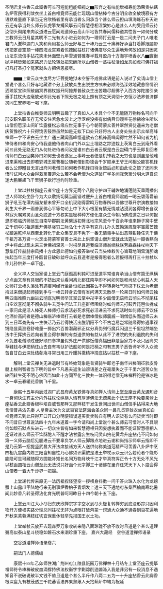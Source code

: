 <!-- { "loadSidebar": true } -->
圣明君复拈香云此瓣香可长可短能粗能细视之▆形弃之有味能增福寿能添荣贵拈爇名炉官民得利敛衣坐上首白椎竟师云能仁现瑞山僧拈棒今古分明全收全放境寂有方语默难量直下承当无穷欣畅者里有承当者么问承当个甚么师云担山填海炼石补天进云还有承当处么师云伏虎擎龙搏风拏云问智慧德相涅槃妙心是甚么人的受用师云待汝彻头彻尾来向汝道进云愿闻现道师云高山平地皆共春问儒释道其性皆一如何分成三教师云日月星其明不二光有大小进云如何为一理师打云是一是二问夫子门人唯老君门人聻释迦门人笑和尚用甚么师云好与三十棒乃云三十痛棒好承当打着脚跟脑带伤把定虚空顶一棒四海龙宫紧着慌拽回拄杖打诸佛度尽众生遍地芳何故如是只因灵山法东流信手拈花笑未休面壁九年雪涌臂碓春半载月盈舟十方海宇喷香水八▆寰衡抛净毬皆赖如来慈忍力法轮转处把恩酬所以山僧者一茎拄杖活如龙恶如虎打佛打祖打凡打圣打个冤家就头方把佛恩报尽。

　　▆▆上堂云众生度尽方证菩提地狱未空誓不成佛此语是前人说过了矣请山僧上堂说个甚么只好与地藏讲个分上赦放众生出脱生方咦未必顺海弘深效地藏悲怜情识洒琼浆宝珠照破幽冥界锡杖振开阿捺邦普赦众生出苦趣尽超佛子入西方弥陀接引亲垂手拄杖头边毫放光即此光者下照无极之地上照有顶之天洞彻十方恒沙法界普济群灵同生安养喝一喝下座。

　　上堂拈香白椎竟师云明明旨趣了了真如人人本具个个不无能随万物称名可向千形安职名职虽存无常安住若急水波上之浮沤疾没疾有似病目仰观空花徐拂徐生所以山僧但愿深山间旷饮露餐松忘缘应世无事于心今朝荷蒙众善并翠然贤徒遥来为老僧庆贺豫祝六十只得饶舌鼓唇虽然如是无拟下口处只好将古人出身处拈出示众举高峰禅师一字不识白云坐主广通三藏闻高峰悟道欲去会机锋高峰闻得忙然不知何者为机锋侍者曰和尚安心待我退他侍者向山门外以尘土埋路之踪迹栽上茨篱白云到庵外看问曰此处无路无门从何处进侍者问汝是谁曰白云者云既是白云岂碍门乎云即复回者谓师曰白云回矣师曰如何去也者遂呈上事峰云者便是机锋我之无穷也是则虽是他难进来渠难出去即若郓城丕奠曹相公随老僧到彰德会千岁顺承王爷王问相公能答机锋者么公即瞪目无言出府问老僧曰如何教作机锋曰待汝悟后必知由此论之悟了还同未悟时试问大众会得栽篱覆道处么若不会老僧为众道破广学多闻栽茨篱分明大道自荒迷大鹏展翅飞千里狮子欲行岂约时珍重。

　　上堂以拄杖指座云者宝座十方界无两个八刚守护四王辅佐地涌莲随天垂雨播出世人师常处坐卧今为大众敷扬切莫当面错过便升上首白椎竟师震威一喝云碧落碞前狮子吼玉花潭内骊龙颦未曾开口全机现刚得雷鸣万物春所以吾佛世尊开宗演教接物利生大千界一雨普润佛心平等勿论上中下大小根茎有情无情咸沾浸润各得增长自双林寂灭嘱累灵山圣众脱迹十方权实显密种种方便化度众生今朝乃佛成道之日以何报恩即若临济师翁生自南华郡嗣法黄檗运初劈北地宗风至今千百余年谁来狮子窝中壁立千仞中兴祖道重开佛基竖穷三际弘化十方幸有克肖儿孙头笠拗蒲周旋宇宙履芒拽杖踏遍乾坤从西至北转化于此众集安具不免下一番无情毒手拈出恶辣钳锤任凭千佛千祖万圣万贤一火烹出荷蒙宰官善士来此上供坚请山僧升堂就此法筵拈一瓣香爇向炉中将此过现未来三世佛祖深恩一时报尽且道我临济师翁续脉联芳森森拄杖响天下慧焰灯传赫赫宗风播十方此恩此德如何报答举杖云当头棒敕传心旨蓦地喝雷消胆魂扶起当年三度打补圆昔日破砂盆呼众云且道者是报得恩者么若报得再打三十拄杖以作儿孙供养一卓下座。

　　全义禅人交当家请上堂云门庭孤高利钝可进至道平常谁肯承当山僧有篇无纵横少点画文章有具眼的不妨出来认看问离北都住南华即不问如何是和尚悲心利益人天处师打云棒头落处有迹痕问经行坐卧恒如此因甚么不得转身吐气师掷下杖云为老僧拾过来僧提起师接到手与一棒云转身去僧有省问满天云散尽一轮杲日时如何师云独明四海难照九幽进云彻底光明师举其掌云掌中卍字多少画僧无语师云彻头不彻尾枉自空欢喜彻尾不彻头骑牛去觅牛问法王升座群师围绕时如何师云打鼓弄琵琶伙拢成一家问此是活人棒死人棒师打云求活必死求死必活进云不求死活时如何师云不饮任他酒价高问者是德山棒临济棒师打云者是老僧棒僧拟师震威一喝僧低头而退师云未到三日耳聋先有一生快活乃云若得快活出脱阴阳不今不古岂易岂常随缘得妙遇事铿锵隐显莫测卷舒难量一狮出穴百兽潜藏邪正优分真伪列行魔兵闪退三千里坦然端坐法中王挥拂云若向者里会得参禅的有益送供的有益从此不了进院的失利退院的失利不免要老僧颂过便好颂曰参禅虽假外庄严供佛饭僧真福田非是当家力不及只因尚欠草鞋钱与伊把柄住山去自有韦驮护法船如何是把柄之句有志男子悉皆谛听不入众流苦自甘白云深处结茆庵寻常日用三斤钁抖擞精神捞底钻以拄杖一卓下座。

　　解制上堂云禅关无进退时节有终始驾象是普贤骑牛即老子南华兴棒喝征验皮骨髓上根利智者当下明的旨中下凡愚夫返生讪谤语差之在毫厘失之于千里六道苦众生轮回转生死不明心佛因当如此十方同至化三教共一体识得老僧无味禅秤铊是铁冰是水一卓云春暖花香鹏飞千里。

　　康熙十五年丙辰过湖广武昌府黄龙铁佛寺真如禅人请师上堂至座云黄龙遇知音一身彻快生宾主分内外拄杖论纵横人情有厚薄佛法无疏亲此个法王座不免要亲登上座拈香云此瓣香根种培自威音那畔又那畔枝干发生世间出世间山僧信手拈得来大地含情普共沾先奉
人皇帝主次为文武百官法筵海会圣众同一鼻孔贯穿敛衣坐真如白椎竟师云到此只得开口开口分明便错谩道买贵卖贱自有明人识货有么问货卖当时即不问昔日世尊说法四十九年未道着一字今请和尚上堂说个甚么师云可惜时人不具眼何如顽石默点头进云一切众生皆有如来智慧德相只因妄想执着而不能证智慧德相人还证过甚么师云不饮酥酡人不醒才沾甘露妄生枝问灵山拈花黄龙升座拈花不问如何第一义师云脑后见腮进云不要辜负学人师云脚跟点地进云谢和尚指示师卓云指即不是乃云第一招提竖武昌大开法席接诸方天人送供何称美道范精严可羡香八卦炉中烹四相九宫鼎内炼三阳当知自性乃心佛须识渠侬是法王举杖示众云识么若论者个能彰能隐可显可藏随得方圆能补短长名同万物月映千江才举真符挥正令十方无处不风光以杖画圆相云山僧至此无法说只好画个元字脚三十诸佛在里许任凭天下人卜度会得山僧者一着大千沙界一把撮。

　　上堂递代传来原无一法历祖捏怪望空一拶横身抖擞一问千答火珠入水化为龙螃蟹上山露爪甲陆地行来无别事炉香柏子青烟发上透三天下通地府东桑西榆南寒北暑闻此妙香凡转圣得沾化育光明普呵呵昨日十四今朝十五下座。

　　上堂云川江大小尽归东庆欣禅宗字字空水到尽头旋复转禅穷到底没形踪只因利物开方便权实路分理总同拄杖无非为点眼打破鸿蒙一窍通大众通不通春到百花遍地开秋来芙蓉满枝红切宜保重休轻举先报国王水土功。

　　上堂举杖云放开去现森罗万象收转来隐八面玲珑不放不收时且道是个甚么道理聻高似泰山星斗绕稳如磐石水来潮珍重下座。
嘉兴大藏经　空谷道澄禅师语录


　　空谷道澄禅师语录卷六

　　嗣法门人德儒编

　　康熙十四年乙卯师住湖广荆州府江陵县祇园万佛禅林十月结冬上堂至座云提拏祖师符令棒棒破皮血滴撑持佛法权衡字字剿踪削迹蠲涤入我是非另有一段消息不遇知音不说破说破半文钱不值且道是个甚么半斤作八两二五为一十升座拈香云此瓣香根深盘九有枝茂透三千花蕃香法界果熟飨人天拈爇炉中端为祝延
